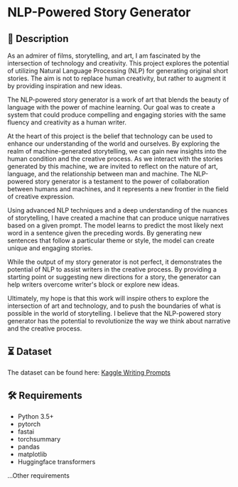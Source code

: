 # NLP-Powered Story Generator
 
## 📝 Description

As an admirer of films, storytelling, and art, I am fascinated by the intersection of technology and creativity. This project explores the potential of utilizing Natural Language Processing (NLP) for generating original short stories. The aim is not to replace human creativity, but rather to augment it by providing inspiration and new ideas.

The NLP-powered story generator is a work of art that blends the beauty of language with the power of machine learning. Our goal was to create a system that could produce compelling and engaging stories with the same fluency and creativity as a human writer. 

At the heart of this project is the belief that technology can be used to enhance our understanding of the world and ourselves. By exploring the realm of machine-generated storytelling, we can gain new insights into the human condition and the creative process. As we interact with the stories generated by this machine, we are invited to reflect on the nature of art, language, and the relationship between man and machine. The NLP-powered story generator is a testament to the power of collaboration between humans and machines, and it represents a new frontier in the field of creative expression.

Using advanced NLP techniques and a deep understanding of the nuances of storytelling, I have created a machine that can produce unique narratives based on a given prompt. The model learns to predict the most likely next word in a sentence given the preceding words. By generating new sentences that follow a particular theme or style, the model can create unique and engaging stories. 

While the output of my story generator is not perfect, it demonstrates the potential of NLP to assist writers in the creative process. By providing a starting point or suggesting new directions for a story, the generator can help writers overcome writer's block or explore new ideas.

Ultimately, my hope is that this work will inspire others to explore the intersection of art and technology, and to push the boundaries of what is possible in the world of storytelling. I believe that the NLP-powered story generator has the potential to revolutionize the way we think about narrative and the creative process.

## ⏳ Dataset
The dataset can be found here: [Kaggle Writing Prompts](https://www.kaggle.com/datasets/ratthachat/writing-prompts)

## :hammer_and_wrench: Requirements
* Python 3.5+
* pytorch
* fastai
* torchsummary
* pandas
* matplotlib
* Huggingface transformers

...Other requirements 




